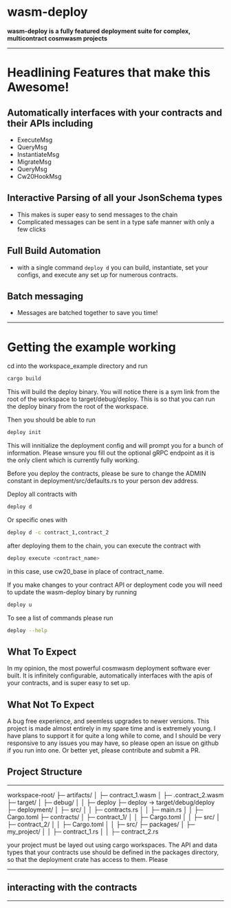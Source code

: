 # wasm-deploy

**wasm-deploy is a fully featured deployment suite for complex, multicontract cosmwasm projects**

---

# Headlining Features that make this Awesome!
## Automatically interfaces with your contracts and their APIs including
 - ExecuteMsg
 - QueryMsg
 - InstantiateMsg
 - MigrateMsg
 - QueryMsg
 - Cw20HookMsg
 
## Interactive Parsing of all your JsonSchema types
 - This makes is super easy to send messages to the chain
 - Complicated messages can be sent in a type safe manner with only a few clicks

## Full Build Automation
 - with a single command ```deploy d``` you can build, instantiate, set your configs, and execute any set up for numerous contracts.

## Batch messaging
 - Messages are batched together to save you time!

---

# Getting the example working

cd into the workspace_example directory and run 
```bash
cargo build
```
This will build the deploy binary. You will notice there is a sym link from the root of the workspace to target/debug/deploy. This is so that you can run the deploy binary from the root of the workspace.

Then you should be able to run
```bash
deploy init
```
This will innitialize the deployment config and will prompt you for a bunch of information. Please wnsure you fill out the optional gRPC endpoint as it is the only client which is currently fully working.

Before you deploy the contracts, please be sure to change the ADMIN constant in deployment/src/defaults.rs to your person dev address.

Deploy all contracts with
```bash
deploy d
```

Or specific ones with
```bash
deploy d -c contract_1,contract_2
```

after deploying them to the chain, you can execute the contract with
```bash
deploy execute <contract_name>
```
in this case, use cw20_base in place of contract_name.

If you make changes to your contract API or deployment code you will need to update the wasm-deploy binary by running
```bash
deploy u
```

To see a list of commands please run 
```bash
deploy --help
```

## What To Expect

In my opinion, the most powerful cosmwasm deployment software ever built. It is infinitely configurable, automatically interfaces with the apis of your contracts, and is super easy to set up.

## What Not To Expect

A bug free experience, and seemless upgrades to newer versions. This project is made almost entirely in my spare time and is extremely young. I have plans to support it for quite a long while to come, and I should be very responsive to any issues you may have, so please open an issue on github if you run into one. Or better yet, please contribute and submit a PR.

## Project Structure

---

workspace-root/
├─ artifacts/
│  ├─ contract_1.wasm
│  ├─ .contract_2.wasm
├─ target/
│  ├─ debug/
│  │  ├─ deploy
├─ deploy -> target/debug/deploy
├─ deployment/
│  ├─ src/
│  │  ├─ contracts.rs
│  │  ├─ main.rs
│  │  ├─ Cargo.toml
├─ contracts/
│  ├─ contract_1/
│  │  ├─ Cargo.toml
│  │  ├─ src/
│  ├─ contract_2/
│  │  ├─ Cargo.toml
│  │  ├─ src/
├─ packages/
│  ├─ my_project/
│  │  ├─ contract_1.rs
│  │  ├─ contract_2.rs

your project must be layed out using cargo workspaces. The API and data types that your contracts use should be defined in the packages directory, so that the deployment crate has access to them. Please

---

## interacting with the contracts

---
